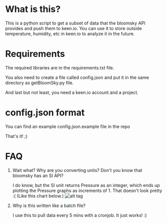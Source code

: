 # What is this?
This is a python script to get a subset of data that the bloomsky API provides and push them to keen.io. You can use it to store outside temperature, humidity, etc in keen.io to analyze it in the future.

# Requirements

The required libraries are in the requirements.txt file.

You also need to create a file called config.json and put it in the same directory as getBloomSky.py file.

And last but not least, you need a keen.io account and a project.

# config.json format

You can find an example config.json.example file in the repo

That's it! ;)

# FAQ

1. Wait what? Why are you converting units? Don't you know that bloomsky has an SI API?

   I do know, but the SI unit returns Pressure as an integer, which ends up plotting the Pressure graphs as increments of 1. That doesn't look pretty :( (Like this chart below.)
![alt tag](http://i.imgur.com/xaCj9vs.png)

2. Why is this written like a batch file?

   I use this to pull data every 5 mins with a cronjob. It just works! :) 
